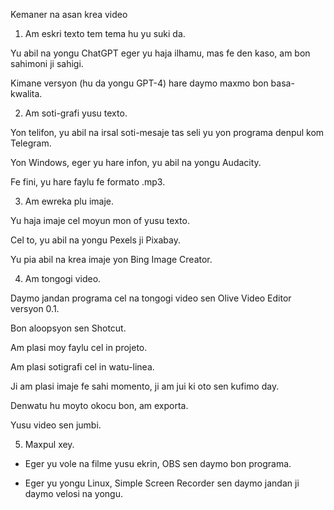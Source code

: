 Kemaner na asan krea video

1) Am eskri texto tem tema hu yu suki da.

Yu abil na yongu ChatGPT eger yu haja ilhamu, mas fe den kaso, am bon sahimoni ji sahigi.

Kimane versyon (hu da yongu GPT-4) hare daymo maxmo bon basa-kwalita.

2) Am soti-grafi yusu texto.

Yon telifon, yu abil na irsal soti-mesaje tas seli yu yon programa denpul kom Telegram.

Yon Windows, eger yu hare infon, yu abil na yongu Audacity.

Fe fini, yu hare faylu fe formato .mp3.

3) Am ewreka plu imaje.

Yu haja imaje cel moyun mon of yusu texto.

Cel to, yu abil na yongu Pexels ji Pixabay.

Yu pia abil na krea imaje yon Bing Image Creator.

4) Am tongogi video.

Daymo jandan programa cel na tongogi video sen Olive Video Editor versyon 0.1.

Bon aloopsyon sen Shotcut.

Am plasi moy faylu cel in projeto.

Am plasi sotigrafi cel in watu-linea.

Ji am plasi imaje fe sahi momento, ji am jui ki oto sen kufimo day.

Denwatu hu moyto okocu bon, am exporta.

Yusu video sen jumbi.

5) Maxpul xey.

- Eger yu vole na filme yusu ekrin, OBS sen daymo bon programa.

- Eger yu yongu Linux, Simple Screen Recorder sen daymo jandan ji daymo velosi na yongu.